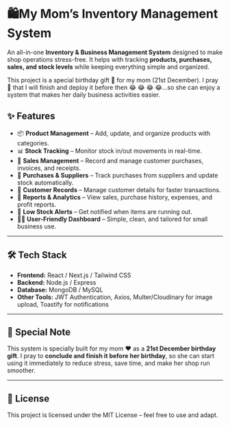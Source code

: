 

# 🛍️My Mom’s Inventory Management System

An all-in-one **Inventory & Business Management System** designed to make shop operations stress-free. It helps with tracking **products, purchases, sales, and stock levels** while keeping everything simple and organized.

This project is a special birthday gift 🎉 for my mom (21st December). I pray 🙏 that I will finish and deploy it before then 😂 😂 😂 😂...so she can enjoy a system that makes her daily business activities easier.


## ✨ Features

* 📦 **Product Management** – Add, update, and organize products with categories.
* 📊 **Stock Tracking** – Monitor stock in/out movements in real-time.
* 🛒 **Sales Management** – Record and manage customer purchases, invoices, and receipts.
* 💸 **Purchases & Suppliers** – Track purchases from suppliers and update stock automatically.
* 👥 **Customer Records** – Manage customer details for faster transactions.
* 📑 **Reports & Analytics** – View sales, purchase history, expenses, and profit reports.
* 🔔 **Low Stock Alerts** – Get notified when items are running out.
* 👩‍💼 **User-Friendly Dashboard** – Simple, clean, and tailored for small business use.

---

## 🛠️ Tech Stack

* **Frontend:** React / Next.js / Tailwind CSS
* **Backend:** Node.js / Express
* **Database:** MongoDB / MySQL
* **Other Tools:** JWT Authentication, Axios, Multer/Cloudinary for image upload, Toastify for notifications

---





## 🎁 Special Note

This system is specially built for my mom ❤️ as a **21st December birthday gift**.
I pray to **conclude and finish it before her birthday**, so she can start using it immediately to reduce stress, save time, and make her shop run smoother.

---

## 📄 License

This project is licensed under the MIT License – feel free to use and adapt.





